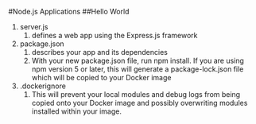 #Node.js Applications
##Hello World
1) server.js
    1. defines a web app using the Express.js framework
2) package.json
    1. describes your app and its dependencies
	2. With your new package.json file, run npm install. If you are using npm version 5 or later, this will generate a package-lock.json file which will be copied to your Docker image
3) .dockerignore
	1. This will prevent your local modules and debug logs from being copied onto your Docker image and possibly overwriting modules installed within your image.
